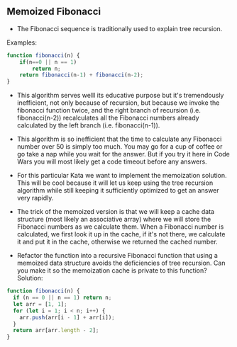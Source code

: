 ## Memoized Fibonacci
- The Fibonacci sequence is traditionally used to explain tree recursion.

Examples:
```js
function fibonacci(n) {
    if(n==0 || n == 1)
        return n;
    return fibonacci(n-1) + fibonacci(n-2);
}
```

- This algorithm serves welll its educative purpose but it's tremendously inefficient, not only because of recursion, but because we invoke the fibonacci function twice, and the right branch of recursion (i.e. fibonacci(n-2)) recalculates all the Fibonacci numbers already calculated by the left branch (i.e. fibonacci(n-1)).

- This algorithm is so inefficient that the time to calculate any Fibonacci number over 50 is simply too much. You may go for a cup of coffee or go take a nap while you wait for the answer. But if you try it here in Code Wars you will most likely get a code timeout before any answers.

- For this particular Kata we want to implement the memoization solution. This will be cool because it will let us keep using the tree recursion algorithm while still keeping it sufficiently optimized to get an answer very rapidly.

- The trick of the memoized version is that we will keep a cache data structure (most likely an associative array) where we will store the Fibonacci numbers as we calculate them. When a Fibonacci number is calculated, we first look it up in the cache, if it's not there, we calculate it and put it in the cache, otherwise we returned the cached number.

- Refactor the function into a recursive Fibonacci function that using a memoized data structure avoids the deficiencies of tree recursion. Can you make it so the memoization cache is private to this function?
Solution:
```js
function fibonacci(n) {
  if (n == 0 || n == 1) return n;
  let arr = [1, 1];
  for (let i = 1; i < n; i++) {
    arr.push(arr[i - 1] + arr[i]);
  }
  return arr[arr.length - 2];
}
 
```